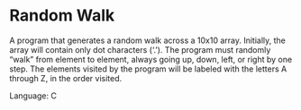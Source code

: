# Random Walk

A program that generates a random walk across a 10x10 array. Initially, the array will contain only dot characters (‘.’). The program must randomly “walk” from element to element, always going up, down, left, or right by one step. The elements visited by the program will be labeled with the letters A through Z, in the order visited.

Language: C
